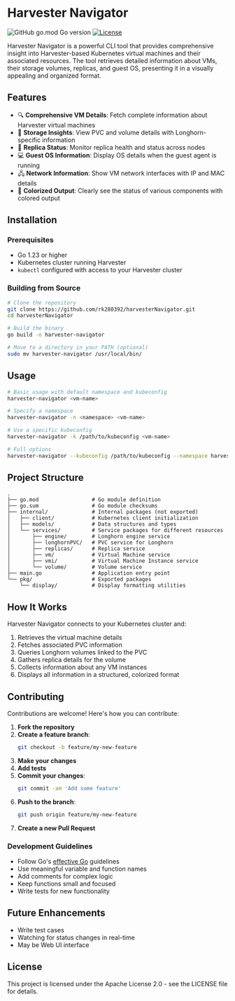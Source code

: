 # Harvester Navigator

![GitHub go.mod Go version](https://img.shields.io/github/go-mod/go-version/rk280392/harvesterNavigator)
[![License](https://img.shields.io/badge/License-Apache%202.0-blue.svg)](https://opensource.org/licenses/Apache-2.0)

Harvester Navigator is a powerful CLI tool that provides comprehensive insight into Harvester-based Kubernetes virtual machines and their associated resources. The tool retrieves detailed information about VMs, their storage volumes, replicas, and guest OS, presenting it in a visually appealing and organized format.

## Features

- 🔍 **Comprehensive VM Details**: Fetch complete information about Harvester virtual machines
- 💾 **Storage Insights**: View PVC and volume details with Longhorn-specific information
- 🔄 **Replica Status**: Monitor replica health and status across nodes
- 💻 **Guest OS Information**: Display OS details when the guest agent is running
- 🖧 **Network Information**: Show VM network interfaces with IP and MAC details
- 🎨 **Colorized Output**: Clearly see the status of various components with colored output

## Installation

### Prerequisites

- Go 1.23 or higher
- Kubernetes cluster running Harvester
- `kubectl` configured with access to your Harvester cluster

### Building from Source

```bash
# Clone the repository
git clone https://github.com/rk280392/harvesterNavigator.git
cd harvesterNavigator

# Build the binary
go build -o harvester-navigator

# Move to a directory in your PATH (optional)
sudo mv harvester-navigator /usr/local/bin/
```

## Usage

```bash
# Basic usage with default namespace and kubeconfig
harvester-navigator <vm-name>

# Specify a namespace
harvester-navigator -n <namespace> <vm-name>

# Use a specific kubeconfig
harvester-navigator -k /path/to/kubeconfig <vm-name>

# Full options
harvester-navigator --kubeconfig /path/to/kubeconfig --namespace harvester-system <vm-name>
```

## Project Structure

```
.
├── go.mod                 # Go module definition
├── go.sum                 # Go module checksums
├── internal/              # Internal packages (not exported)
│   ├── client/            # Kubernetes client initialization
│   ├── models/            # Data structures and types
│   └── services/          # Service packages for different resources
│       ├── engine/        # Longhorn engine service
│       ├── longhornPVC/   # PVC service for Longhorn
│       ├── replicas/      # Replica service
│       ├── vm/            # Virtual Machine service
│       ├── vmi/           # Virtual Machine Instance service
│       └── volume/        # Volume service
├── main.go                # Application entry point
└── pkg/                   # Exported packages
    └── display/           # Display formatting utilities
```

## How It Works

Harvester Navigator connects to your Kubernetes cluster and:

1. Retrieves the virtual machine details
2. Fetches associated PVC information
3. Queries Longhorn volumes linked to the PVC
4. Gathers replica details for the volume
5. Collects information about any VM instances
6. Displays all information in a structured, colorized format

## Contributing

Contributions are welcome! Here's how you can contribute:

1. **Fork the repository**
2. **Create a feature branch**:
   ```bash
   git checkout -b feature/my-new-feature
   ```
3. **Make your changes**
4. **Add tests**
5. **Commit your changes**:
   ```bash
   git commit -am 'Add some feature'
   ```
6. **Push to the branch**:
   ```bash
   git push origin feature/my-new-feature
   ```
7. **Create a new Pull Request**

### Development Guidelines

- Follow Go's [effective Go](https://golang.org/doc/effective_go) guidelines
- Use meaningful variable and function names
- Add comments for complex logic
- Keep functions small and focused
- Write tests for new functionality

## Future Enhancements

- Write test cases
- Watching for status changes in real-time
- May be Web UI interface

## License

This project is licensed under the Apache License 2.0 - see the LICENSE file for details.
